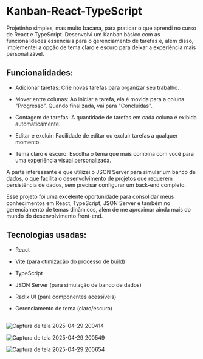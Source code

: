 # Kanban-React-TypeScript

Projetinho simples, mas muito bacana, para praticar o que aprendi no curso de React e TypeScript. Desenvolvi um Kanban básico com as funcionalidades essenciais para o gerenciamento de tarefas e, além disso, implementei a opção de tema claro e escuro para deixar a experiência mais personalizável.


## Funcionalidades:
  - Adicionar tarefas: Crie novas tarefas para organizar seu trabalho.

  - Mover entre colunas: Ao iniciar a tarefa, ela é movida para a coluna "Progresso". Quando finalizada, vai para "Concluídas".

  - Contagem de tarefas: A quantidade de tarefas em cada coluna é exibida automaticamente.

  - Editar e excluir: Facilidade de editar ou excluir tarefas a qualquer momento.

  - Tema claro e escuro: Escolha o tema que mais combina com você para uma experiência visual personalizada.

A parte interessante é que utilizei o JSON Server para simular um banco de dados, o que facilita o desenvolvimento de projetos que requerem persistência de dados, sem precisar configurar um back-end completo.

Esse projeto foi uma excelente oportunidade para consolidar meus conhecimentos em React, TypeScript, JSON Server e também no gerenciamento de temas dinâmicos, além de me aproximar ainda mais do mundo do desenvolvimento front-end.


## Tecnologias usadas:

  - React
    
  - Vite (para otimização do processo de build)

  - TypeScript

  - JSON Server (para simulação de banco de dados)

  - Radix UI (para componentes acessíveis)

  - Gerenciamento de tema (claro/escuro)

##

![Captura de tela 2025-04-29 200414](https://github.com/user-attachments/assets/6a6b6a35-0526-4325-8772-58eff6b861dc)

![Captura de tela 2025-04-29 200549](https://github.com/user-attachments/assets/06c03c3d-cbef-4c0e-9a7f-c561a0abf0ef)

![Captura de tela 2025-04-29 200654](https://github.com/user-attachments/assets/a5717805-6fd7-449a-87e6-1ad09201a1ac)
